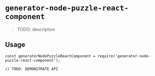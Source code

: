 # `generator-node-puzzle-react-component`

> TODO: description

## Usage

```
const generatorNodePuzzleReactComponent = require('generator-node-puzzle-react-component');

// TODO: DEMONSTRATE API
```
